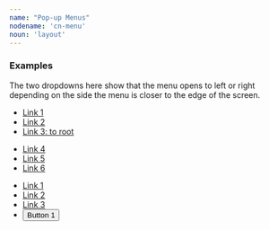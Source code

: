 ```yaml
---
name: "Pop-up Menus"
nodename: 'cn-menu'
noun: 'layout'
---
```

### Examples

The two dropdowns here show that the menu opens to left or right depending on the side the
menu is closer to the edge of the screen.

<div class="flex justify-space-between">
<cn-menu aria-expanded="true">
  <ul>
    <li><a href="#">Link 1</a></li>
    <li><a href="#">
      <cn-icon noun="close" xsmall></cn-icon>
    Link 2</a></li>
    <li><a href="/">Link 3: to root</a></li>
  </ul>
  <ul>
    <li><a href="#">Link 4</a></li>
    <li><a href="#">Link 5</a></li>
    <li><a href="#">Link 6</a></li>
  </ul>
</cn-menu>

<cn-menu class="secondary" aria-expanded="true">
  <ul>
    <li><a href="#">Link 1</a></li>
    <li><a href="#">Link 2</a></li>
    <li><a href="#">Link 3</a></li>
    <li><button onclick="alert('click')" >Button 1</button></li>
  </ul>
</cn-menu>
</div>
